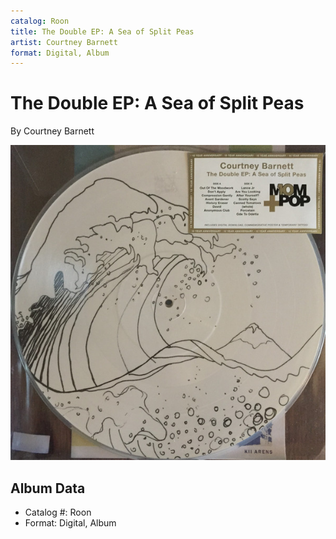 ```yaml
---
catalog: Roon
title: The Double EP: A Sea of Split Peas
artist: Courtney Barnett
format: Digital, Album
---
```


# The Double EP: A Sea of Split Peas

By Courtney Barnett

![](../../assets/albumcovers/Courtney_Barnett-The_Double_EP-_A_Sea_of_Split_Peas.png)

## Album Data

- Catalog #: Roon
- Format: Digital, Album

